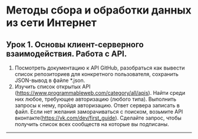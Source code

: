 # Методы сбора и обработки данных из сети Интернет


## Урок 1. Основы клиент-серверного взаимодействия. Работа с API.
1. Посмотреть документацию к API GitHub, разобраться как вывести список репозиториев для конкретного пользователя, сохранить JSON-вывод в файле *.json.
2. Изучить список открытых API (https://www.programmableweb.com/category/all/apis). Найти среди них любое, требующее авторизацию (любого типа). Выполнить запросы к нему, пройдя авторизацию. Ответ сервера записать в файл. Если нет желания заморачиваться с поиском, возьмите API вконтакте(https://vk.com/dev/first_guide). Сделайте запрос, чтобы получить список всех сообществ на которые вы подписаны.

---
